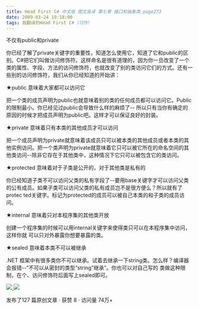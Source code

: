 ```yaml
---
title: Head First C# 中文版 图文皆译 第七章 接口和抽象类 page273
date: 2009-03-24 19:18:00
tags: 我翻译的Head First C#（习作）
---
```

不仅有public和private

  

你已经了解了private关键字的重要性，知道怎么使用它，知道了它和public的区别。C#把它们叫做访问修饰符。这样命名是很有道理的，因为你一旦改变了一个
类的属性、字段、方法的访问修饰符，也就改变了别的类访问它们的方式。还有一些别的访问修饰符，我们从你已经知道的开始讲：

  

★public  意味着大家都可以访问它

  

把一个类的成员声明为public也就意味着别的类的任何成员都可以访问它。Public的限制最小。你已经见过public会导致什么样的麻烦了--
所以只有当你有确定的原因的时候才把成员声明为public吧。这样才可以保证良好的封装。

  

★private  意味着只有本类的其他成员才可以访问

  

把一个成员声明为private就意味着该成员只可以被本类的其他成员或者本类的其他实例访问。把一个类声明为private就意味着它只可以被它所在的命名空间的其
他类访问--除非它存在于其他类中，这种情况下它只可以被包含它的类访问。

  

★protected  意味着对于子类是公开的，对于其他类是私有的

  

你已经知道子类不可以访问父类的私有字段了--要用base关键字才可以访问父类的公有成员。如果子类可以访问父类的私有成员岂不是很方便么？所以就有了protec
ted关键字。标记为protected的成员可以被自己本类的和子类的成员访问。

  

★internal  意味着只对本程序集的其他类开放

  

创建一个程序集的时候可以用internal关键字来使得类只可以在本程序集中访问，这样你就  可以只对外暴露你想要暴露的类。

  

★sealed  意味着本类不可以被继承

  

.NET  框架中有很多类你不可以继承。试着去继承一下string类。怎么样？编译器会报错--“不可以从密封的类型“string”继承”。你也可以对自己写的
类做这种限制，在个、访问修饰符后面写上sealed即可。



[ ![](https://profile.csdnimg.cn/5/2/5/3_cuipengfei1)
![](https://g.csdnimg.cn/static/user-reg-year/1x/11.png)
](https://blog.csdn.net/cuipengfei1)



发布了127 篇原创文章  ·  获赞 8  ·  访问量 74万+

